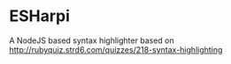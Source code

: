 # ESHarpi
A NodeJS based syntax highlighter based on http://rubyquiz.strd6.com/quizzes/218-syntax-highlighting
